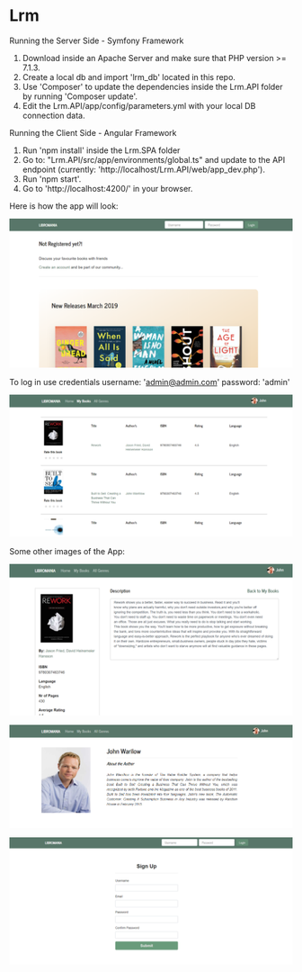 # Lrm

Running the Server Side - Symfony Framework

1. Download inside an Apache Server and make sure that PHP version >= 7.1.3.
2. Create a local db and import 'lrm_db' located in this repo.
3. Use 'Composer' to update the dependencies inside the Lrm.API folder by running 'Composer update'.
4. Edit the Lrm.API/app/config/parameters.yml with your local DB connection data.

Running the Client Side - Angular Framework

1. Run 'npm install' inside the Lrm.SPA folder
2. Go to: "Lrm.API/src/app/environments/global.ts" and update to the API endpoint (currently: 'http://localhost/Lrm.API/web/app_dev.php').
3. Run 'npm start'.
4. Go to  'http://localhost:4200/' in your browser.


Here is how the app will look:


![home](images_of_app/Home1.PNG)


To log in use credentials
username: 'admin@admin.com'
password: 'admin'


![loggedin](images_of_app/Mybooks1.PNG)


Some other images of the App:


![bookDescription](images_of_app/book1.PNG)


![author](images_of_app/Author.PNG)


![signup](images_of_app/Sign_Up.PNG)
